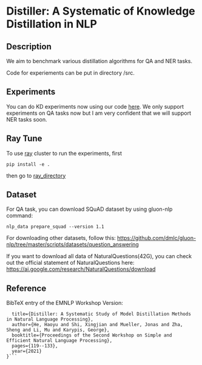 # Distiller: A Systematic of Knowledge Distillation in NLP



## Description 

We aim to benchmark various distillation algorithms for QA and NER tasks. 

Code for experiements can be put in directory /src.

## Experiments

You can do KD experiments now using our code [here](experiments/). We only support experiments on QA tasks now but I am very confident that we will support NER tasks soon.

## Ray Tune

To use [ray](https://docs.ray.io/en/master/index.html) cluster to run the experiments, first

```shell
pip install -e .
```

then go to [ray_directory](ray_directory) 

## Dataset

For QA task, you can download SQuAD dataset by using gluon-nlp command:

``` shell
nlp_data prepare_squad --version 1.1
```

For downloading other datasets, follow this: https://github.com/dmlc/gluon-nlp/tree/master/scripts/datasets/question_answering

If you want to download all data of NaturalQuestions(42G), you can check out the official statement of NaturalQuestions here: https://ai.google.com/research/NaturalQuestions/download



## Reference
BibTeX entry of the EMNLP Workshop Version:
```@inproceedings{he2021distiller,
  title={Distiller: A Systematic Study of Model Distillation Methods in Natural Language Processing},
  author={He, Haoyu and Shi, Xingjian and Mueller, Jonas and Zha, Sheng and Li, Mu and Karypis, George},
  booktitle={Proceedings of the Second Workshop on Simple and Efficient Natural Language Processing},
  pages={119--133},
  year={2021}
}```
